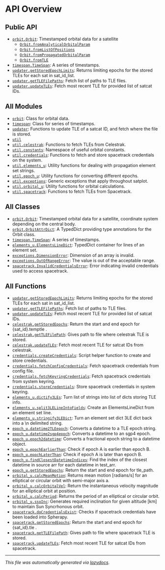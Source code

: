 <!-- markdownlint-disable -->

# API Overview

## Public API

- [`orbit.Orbit`](./orbit.md#class-orbit): Timestamped orbital data for a satellite
	- [`Orbit.fromAnalyticalOrbitalParam`](./orbit.md#classmethod-fromanalyticalorbitalparam)
	- [`Orbit.fromListOfPositions`](./orbit.md#classmethod-fromlistofpositions)
	- [`Orbit.fromPropagatedOrbitalParam`](./orbit.md#classmethod-frompropagatedorbitalparam)
	- [`Orbit.fromTLE`](./orbit.md#classmethod-fromtle)
- [`timespan.TimeSpan`](./timespan.md#class-timespan): A series of timestamps.
- [`updater.getStoredEpochLimits`](./updater.md#function-getstoredepochlimits): Returns limiting epochs for the stored TLEs for each sat in sat_id_list.
- [`updater.getTLEFilePaths`](./updater.md#function-gettlefilepaths): Fetch list of paths to TLE files.
- [`updater.updateTLEs`](./updater.md#function-updatetles): Fetch most recent TLE for provided list of satcat IDs.

## All Modules

- [`orbit`](./orbit.md#module-orbit): Class for orbital data.
- [`timespan`](./timespan.md#module-timespan): Class for series of timestamps.
- [`updater`](./updater.md#module-updater): Functions to update TLE of a satcat ID, and fetch where the file is stored.
- [`util`](./util.md#module-util)
- [`util.celestrak`](./util.celestrak.md#module-utilcelestrak): Functions to fetch TLEs from Celestrak.
- [`util.constants`](./util.constants.md#module-utilconstants): Namespace of useful orbital constants.
- [`util.credentials`](./util.credentials.md#module-utilcredentials): Functions to fetch and store spacetrack credentials on the system.
- [`util.elements_u`](./util.elements_u.md#module-utilelements_u): Utility functions for dealing with propagation element set strings.
- [`util.epoch_u`](./util.epoch_u.md#module-utilepoch_u): Utility functions for converting different epochs.
- [`util.exceptions`](./util.exceptions.md#module-utilexceptions): Generic exceptions that apply throughout satplot.
- [`util.orbital_u`](./util.orbital_u.md#module-utilorbital_u): Utility functions for orbital calculations.
- [`util.spacetrack`](./util.spacetrack.md#module-utilspacetrack): Functions to fetch TLEs from Spacetrack.

## All Classes

- [`orbit.Orbit`](./orbit.md#class-orbit): Timestamped orbital data for a satellite, coordinate system depending on the central body.
- [`orbit.OrbitAttrDict`](./orbit.md#class-orbitattrdict): A TypedDict providing type annotations for the Orbit class.
- [`timespan.TimeSpan`](./timespan.md#class-timespan): A series of timestamps.
- [`elements_u.ElementsLineDict`](./util.elements_u.md#class-elementslinedict): TypedDict container for lines of an element set.
- [`exceptions.DimensionError`](./util.exceptions.md#class-dimensionerror): Dimension of an array is invalid.
- [`exceptions.OutOfRangeError`](./util.exceptions.md#class-outofrangeerror): The value is out of the acceptable range.
- [`spacetrack.InvalidCredentialsError`](./util.spacetrack.md#class-invalidcredentialserror): Error indicating invalid credentials used to access spacetrack.

## All Functions

- [`updater.getStoredEpochLimits`](./updater.md#function-getstoredepochlimits): Returns limiting epochs for the stored TLEs for each sat in sat_id_list.
- [`updater.getTLEFilePaths`](./updater.md#function-gettlefilepaths): Fetch list of paths to TLE files.
- [`updater.updateTLEs`](./updater.md#function-updatetles): Fetch most recent TLE for provided list of satcat IDs.
- [`celestrak.getStoredEpochs`](./util.celestrak.md#function-getstoredepochs): Return the start and end epoch for {sat_id}.temptle .
- [`celestrak.getTLEFilePath`](./util.celestrak.md#function-gettlefilepath): Gives path to file where celestrak TLE is stored.
- [`celestrak.updateTLEs`](./util.celestrak.md#function-updatetles): Fetch most recent TLE for satcat IDs from celestrak.
- [`credentials.createCredentials`](./util.credentials.md#function-createcredentials): Script helper function to create and store credentials.
- [`credentials.fetchConfigCredentials`](./util.credentials.md#function-fetchconfigcredentials): Fetch spacetrack credentials from config file.
- [`credentials.fetchKeyringCredentials`](./util.credentials.md#function-fetchkeyringcredentials): Fetch spacetrack credentials from system keyring.
- [`credentials.storeCredentials`](./util.credentials.md#function-storecredentials): Store spacetrack credentials in system keyring.
- [`elements_u.dictify3LEs`](./util.elements_u.md#function-dictify3les): Turn list of strings into list of dicts storing TLE info.
- [`elements_u.split3LELineIntoFields`](./util.elements_u.md#function-split3lelineintofields): Create an ElementsLineDict from an element set line.
- [`elements_u.stringify3LEDict`](./util.elements_u.md#function-stringify3ledict): Turn an element set dict 3LE dict back into a \n delimited string.
- [`epoch_u.datetime2TLEepoch`](./util.epoch_u.md#function-datetime2tleepoch): Converts a datetime to a TLE epoch string.
- [`epoch_u.datetime2sgp4epoch`](./util.epoch_u.md#function-datetime2sgp4epoch): Converts a datetime to an sgp4 epoch.
- [`epoch_u.epoch2datetime`](./util.epoch_u.md#function-epoch2datetime): Converts a fractional epoch string to a datetime object.
- [`epoch_u.epochEarlierThan`](./util.epoch_u.md#function-epochearlierthan): Check if epoch A is earlier than epoch B.
- [`epoch_u.epochLaterThan`](./util.epoch_u.md#function-epochlaterthan): Check if epoch A is later than epoch B.
- [`epoch_u.findClosestDatetimeIndices`](./util.epoch_u.md#function-findclosestdatetimeindices): Find the index of the closest datetime in source arr for each datetime in test_arr.
- [`epoch_u.getStoredEpochs`](./util.epoch_u.md#function-getstoredepochs): Return the start and end epoch for tle_path.
- [`orbital_u.calcMeanMotion`](./util.orbital_u.md#function-calcmeanmotion): Returns mean motion [radians/s] for an elliptical or circular orbit with semi-major axis a.
- [`orbital_u.calcOrbitalVel`](./util.orbital_u.md#function-calcorbitalvel): Return the instantaneous velocity magnitude for an elliptical orbit at position.
- [`orbital_u.calcPeriod`](./util.orbital_u.md#function-calcperiod): Returns the period of an elliptical or circular orbit.
- [`orbital_u.ssoInc`](./util.orbital_u.md#function-ssoinc): Generates required inclination for given altitude [km] to maintain Sun Syncrhonous orbit.
- [`spacetrack.doCredentialsExist`](./util.spacetrack.md#function-docredentialsexist): Checks if spacetrack credentials have been loaded into Spherapy.
- [`spacetrack.getStoredEpochs`](./util.spacetrack.md#function-getstoredepochs): Return the start and end epoch for {sat_id}.tle .
- [`spacetrack.getTLEFilePath`](./util.spacetrack.md#function-gettlefilepath): Gives path to file where spacetrack TLE is stored.
- [`spacetrack.updateTLEs`](./util.spacetrack.md#function-updatetles): Fetch most recent TLE for satcat IDs from spacetrack.


---

_This file was automatically generated via [lazydocs](https://github.com/ml-tooling/lazydocs)._
